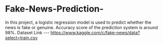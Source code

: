 # Fake-News-Prediction-
In this project, a logistic regression model is used to predict whether the news is fake or genuine. Accuracy score of the prediction system is around 98%.
Dataset Link --- https://www.kaggle.com/c/fake-news/data?select=train.csv 

